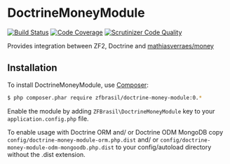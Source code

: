 DoctrineMoneyModule
=====================
[![Build Status](https://secure.travis-ci.org/zfbrasil/doctrine-money-module.png?branch=master)](http://travis-ci.org/zfbrasil/doctrine-money-module)
[![Code Coverage](https://scrutinizer-ci.com/g/zfbrasil/doctrine-money-module/badges/coverage.png?b=master)](https://scrutinizer-ci.com/g/zfbrasil/doctrine-money-module/?branch=master)
[![Scrutinizer Code Quality](https://scrutinizer-ci.com/g/zfbrasil/doctrine-money-module/badges/quality-score.png?b=master)](https://scrutinizer-ci.com/g/zfbrasil/doctrine-money-module/?branch=master)

Provides integration between ZF2, Doctrine and [mathiasverraes/money](https://github.com/mathiasverraes/money)

Installation
------------

To install DoctrineMoneyModule, use [Composer]((http://getcomposer.org/)):

```sh
$ php composer.phar require zfbrasil/doctrine-money-module:0.*
```

Enable the module by adding `ZFBrasil\DoctrineMoneyModule` key to your `application.config.php` file.

To enable usage with Doctrine ORM and/ or Doctrine ODM MongoDB copy `config/doctrine-money-module-orm.php.dist`
and/ or `config/doctrine-money-module-odm-mongoodb.php.dist` to your config/autoload directory without the .dist extension.
